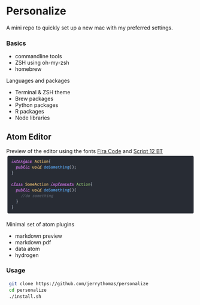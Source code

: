 # Personalize

A mini repo to quickly set up a new mac with my preferred settings.

### Basics

* commandline tools
* ZSH using oh-my-zsh
* homebrew

Languages and packages

* Terminal & ZSH theme
* Brew packages
* Python packages
* R packages
* Node libraries

## Atom Editor

Preview of the editor using the fonts [Fira Code](https://github.com/tonsky/FiraCode) and [Script 12 BT](https://www.wfonts.com/font/script12-bt)
![editor](preview/editor.png)

Minimal set of atom plugins

* markdown preview
* markdown pdf
* data atom
* hydrogen

### Usage

```bash
 git clone https://github.com/jerrythomas/personalize
 cd personalize
 ./install.sh
```

